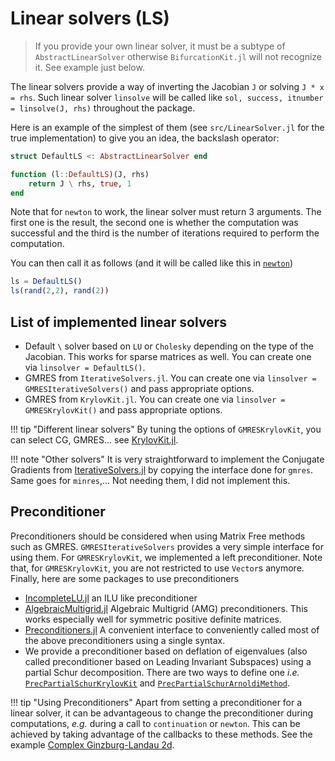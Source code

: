 # Linear solvers (LS)

> If you provide your own linear solver, it must be a subtype of `AbstractLinearSolver` otherwise `BifurcationKit.jl` will not recognize it. See example just below. 

The linear solvers provide a way of inverting the Jacobian `J` or solving `J * x = rhs`. Such linear solver `linsolve` will be called like `sol, success, itnumber = linsolve(J, rhs)` throughout the package.

Here is an example of the simplest of them (see `src/LinearSolver.jl` for the true implementation) to give you an idea, the backslash operator:

```julia
struct DefaultLS <: AbstractLinearSolver end

function (l::DefaultLS)(J, rhs)
	return J \ rhs, true, 1
end
```

Note that for `newton` to work, the linear solver must return 3 arguments. The first one is the result, the second one is whether the computation was successful and the third is the number of iterations required to perform the computation.

You can then call it as follows (and it will be called like this in [`newton`](@ref))

```julia
ls = DefaultLS()
ls(rand(2,2), rand(2))
```

## List of implemented linear solvers
- Default `\` solver based on `LU` or `Cholesky` depending on the type of the Jacobian. This works for sparse matrices as well. You can create one via `linsolver = DefaultLS()`.
- GMRES from `IterativeSolvers.jl`. You can create one via `linsolver = GMRESIterativeSolvers()` and pass appropriate options.
- GMRES from `KrylovKit.jl`. You can create one via `linsolver = GMRESKrylovKit()` and pass appropriate options.
    
!!! tip "Different linear solvers"
    By tuning the options of `GMRESKrylovKit`, you can select CG, GMRES... see [KrylovKit.jl](https://jutho.github.io/KrylovKit.jl/stable/man/linear/#KrylovKit.linsolve).
    
!!! note "Other solvers"
    It is very straightforward to implement the Conjugate Gradients from [IterativeSolvers.jl](https://juliamath.github.io/IterativeSolvers.jl/dev/linear_systems/cg/) by copying the interface done for `gmres`. Same goes for `minres`,... Not needing them, I did not implement this.

## Preconditioner

 Preconditioners should be considered when using Matrix Free methods such as GMRES. `GMRESIterativeSolvers` provides a very simple interface for using them. For `GMRESKrylovKit`, we implemented a left preconditioner. Note that, for `GMRESKrylovKit`, you are not restricted to use `Vector`s anymore. Finally, here are some packages to use preconditioners

- [IncompleteLU.jl](https://github.com/haampie/IncompleteLU.jl) an ILU like preconditioner
- [AlgebraicMultigrid.jl](https://github.com/JuliaLinearAlgebra/AlgebraicMultigrid.jl) Algebraic Multigrid (AMG) preconditioners. This works especially well for symmetric positive definite matrices.
- [Preconditioners.jl](https://github.com/mohamed82008/Preconditioners.jl) A convenient interface to conveniently called most of the above preconditioners using a single syntax.
- We provide a preconditioner based on deflation of eigenvalues (also called preconditioner based on Leading Invariant Subspaces) using a partial Schur decomposition. There are two ways to define one *i.e.* [`PrecPartialSchurKrylovKit`](@ref) and [`PrecPartialSchurArnoldiMethod`](@ref). 

!!! tip "Using Preconditioners"
    Apart from setting a preconditioner for a linear solver, it can be advantageous to change the preconditioner during computations, *e.g.* during a call to `continuation` or `newton`. This can be achieved by taking advantage of the callbacks to these methods. See the example [Complex Ginzburg-Landau 2d](@ref).